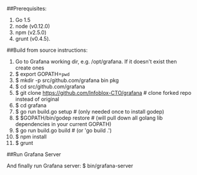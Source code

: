 ##Prerequisites:
1. Go 1.5
2. node (v0.12.0)
3. npm (v2.5.0)
4. grunt (v0.4.5).

##Build from source instructions:

1. Go to Grafana working dir, e.g. /opt/grafana. If it doesn't exist then create ones
2. $ export GOPATH=`pwd`
3. $ mkdir -p src/github.com/grafana bin pkg
4. $ cd src/github.com/grafana
5. $ git clone https://github.com/Infoblox-CTO/grafana  # clone forked repo instead of original
6. $ cd grafana
7. $ go run build.go setup          # (only needed once to install godep)
8. $ $GOPATH/bin/godep restore         # (will pull down all golang lib dependencies in your current GOPATH)
9. $ go run build.go build              # (or 'go build .')
10. $ npm install
11. $ grunt

##Run Grafana Server

And finally run Grafana server:
$ bin/grafana-server